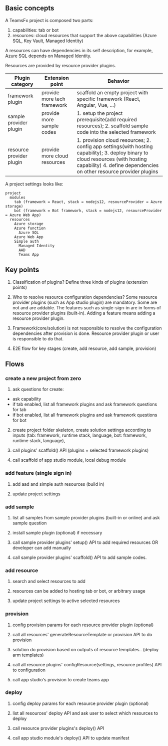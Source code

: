## Basic concepts

A TeamsFx project is composed two parts:
  1. capabilities: tab or bot
  2. resources: cloud resources that support the above capabilities (Azure SQL, Key Vault, Managed Identity) 

A resources can have dependencies in its self description, for example, Azure SQL depends on Managed Identity.

Resources are provided by resource provider plugins.

Plugin category | Extension point | Behavior
---|---|---
framework plugin | provide more tech framework| scaffold an empty project with specific framework (React, Angular, Vue, ...)
sample provider plugin | provide more sample codes| 1. setup the project prerequisite(add required resources); 2. scaffold sample code into the selected framework
resource provider plugin | provide more cloud resources| 1. provision cloud resources; 2. config app settings(with hosting capability); 3. deploy binary to cloud resources (with hosting capability) 4. define dependencies on other resource provider plugins

A project settings looks like:
```
project
  modules
    tab (framework = React, stack = nodejs12, resourceProvider = Azure storage)
    bot (framework = Bot framework, stack = nodejs12, resourceProvider = Azure Web App)
  resources
    Azure storage
    Azure function
	  Azure SQL
    Azure Web App
    Simple auth
	  Managed Identity
	  AAD
	  Teams App
```

## Key points
1. Classification of plugins? Define three kinds of plugins (extension points)

2. Who to resolve resource configuration dependencies? Some resource provider plugins (such as App studio plugin) are mandatory. Some are not and are addable. The features such as single-sign-in are in forms of resource provider plugins (built-in). Adding a feature means adding a resource provider plugin. 

3. Framework(core/solution) is not responsible to resolve the configuration dependencies after provision is done. Resource provider plugin or user is responsible to do that.

4. E2E flow for key stages (create, add resource, add sample, provision)

## Flows

### create a new project from zero

1. ask questions for create:

  - ask capability
  - if tab enabled, list all framework plugins and ask framework questions for tab
  - if bot enabled, list all framework plugins and ask framework questions for bot
 
2. create project folder skeleton, create solution settings according to inputs (tab: framework, runtime stack, language, bot: framework, runtime stack, language), 

3. call plugins' scaffold() API (plugins = selected framework plugins)

4. call scaffold of app studio module, local debug module

### add feature (single sign in)

1. add aad and simple auth resources (build in)

2. update project settings

### add sample 

1. list all samples from sample provider plugins (built-in or online) and ask sample question

2. install sample plugin (optional) if necessary

3. call sample provider plugins' setup() API to add required resources OR developer can add manually

4. call sample provider plugins' scaffold() API to add sample codes.

### add resource

1. search and select resources to add

2. resources can be added to hosting tab or bot, or arbitrary usage

3. update project settings to active selected resources

### provision

1. config provision params for each resource provider plugin (optional)

2. call all resources' generateResourceTemplate or provision API to do provision

3. solution do provision based on outputs of resource templates.. (deploy arm templates)

4. call all resource plugins' configResource(settings, resource profiles) API to configuration

5. call app studio's provision to create teams app

### deploy

1. config deploy params for each resource provider plugin (optional)

2. list all resources' deploy API and ask user to select which resources to deploy

3. call resource provider plugins's deploy() API

4. call app studio module's deploy() API to update manifest

